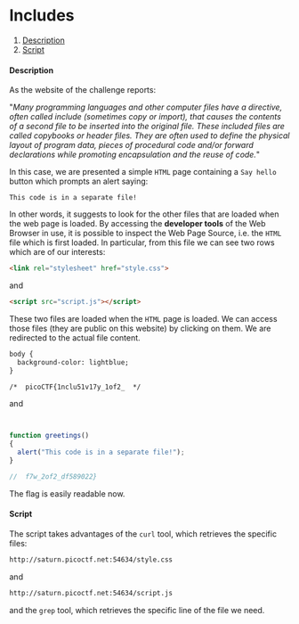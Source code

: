 # Includes

1. [Description](#includes)
2. [Script](#script)

#### Description
As the website of the challenge reports: 

"*Many programming languages and other computer files have a directive, often called include (sometimes copy or import), that causes the contents of a second file to be inserted into the original file. These included files are called copybooks or header files. They are often used to define the physical layout of program data, pieces of procedural code and/or forward declarations while promoting encapsulation and the reuse of code.*"

In this case, we are presented a simple `HTML` page containing a `Say hello` button which prompts an alert saying: 
```
This code is in a separate file!
```

In other words, it suggests to look for the other files that are loaded when the web page is loaded. By accessing the **developer tools** of the Web Browser in use, it is possible to inspect the Web Page Source, i.e. the `HTML` file which is first loaded. In particular, from this file we can see two rows which are of our interests:

```HTML
<link rel="stylesheet" href="style.css">
```

and

```HTML
<script src="script.js"></script>
```

These two files are loaded when the `HTML` page is loaded. We can access those files (they are public on this website) by clicking on them. We are redirected to the actual file content.

```HTML
body {
  background-color: lightblue;
}

/*  picoCTF{1nclu51v17y_1of2_  */
```

and 

```js


function greetings()
{
  alert("This code is in a separate file!");
}

//  f7w_2of2_df589022}
```

The flag is easily readable now. 

#### Script
The script takes advantages of the `curl` tool, which retrieves the specific files: 
```sh
http://saturn.picoctf.net:54634/style.css
```
and
```sh
http://saturn.picoctf.net:54634/script.js
```

and the `grep` tool, which retrieves the specific line of the file we need.